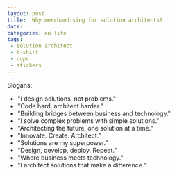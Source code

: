 ```yaml
---
layout: post
title:  Why merchandising for solution architects?
date:   
categories: en life
tags:
 - solution architect
 - t-shirt
 - cups
 - stickers
---
```


Slogans:
- "I design solutions, not problems."
- "Code hard, architect harder."
- "Building bridges between business and technology."
- "I solve complex problems with simple solutions."
- "Architecting the future, one solution at a time."
- "Innovate. Create. Architect."
- "Solutions are my superpower."
- "Design, develop, deploy. Repeat."
- "Where business meets technology."
- "I architect solutions that make a difference."